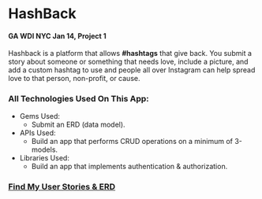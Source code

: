 # HashBack

#### GA WDI NYC Jan 14, Project 1


Hashback is a platform that allows **#hashtags** that give back. You submit a story about someone or something that needs love, include a picture, and add a custom hashtag to use and people all over Instagram can help spread love to that person, non-profit, or cause.


### All Technologies Used On This App:

* Gems Used:
	* Submit an ERD (data model).
* APIs Used:
	* Build an app that performs CRUD operations on a minimum of 3-models.
* Libraries Used:
	* Build an app that implements authentication & authorization.


### [Find My User Stories & ERD](http://https://www.pivotaltracker.com/s/projects/1015696)


